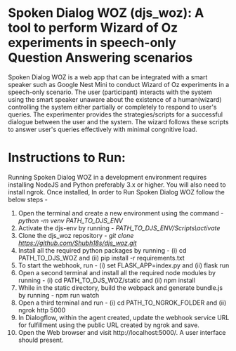 # Spoken Dialog WOZ (djs_woz): A tool to perform Wizard of Oz experiments in speech-only Question Answering scenarios

Spoken Dialog WOZ is a web app that can be integrated with a smart speaker such as Google Nest Mini to conduct Wizard of Oz experiments in a speech-only scenario. The user (participant) interacts with the system using the smart speaker unaware about the existence of a human(wizard) controlling the system either partially or completely to respond to user's queries. The experimenter provides the strategies/scripts for a successful dialogue between the user and the system. The wizard follows these scripts to answer user's queries effectively with minimal congnitive load.

# Instructions to Run:
Running Spoken Dialog WOZ in a development environment requires installing NodeJS and Python preferably 3.x or higher. You will also need to install ngrok. Once installed, In order to Run Spoken Dialog WOZ follow the below steps - 
1. Open the terminal and create a new environment using the command - <i>python -m venv PATH_TO_DJS_ENV</i>
2. Activate the djs-env by running - <i>PATH_TO_DJS_ENV/Scripts\activate</i>
3. Clone the djs_woz repository - <i>git clone https://github.com/Shubh18s/djs_woz.git</i>
4. Install all the required python packages by running - (i) cd PATH_TO_DJS_WOZ and (ii) pip install -r requirements.txt
5. To start the webhook, run - (i) set FLASK_APP=index.py and (ii) flask run
6. Open a second terminal and install all the required node modules by running - (i) cd PATH_TO_DJS_WOZ/static and (ii) npm install
7. While in the static directory, build the webpack and generate bundle.js by running - npm run watch
8. Open a third terminal and run - (i) cd PATH_TO_NGROK_FOLDER and (ii) ngrok http 5000
9. In Dialogflow, within the agent created, update the webhook service URL for fulfillment using the public URL created by ngrok and save.
10. Open the Web browser and visit http://localhost:5000/. A user interface should present.
